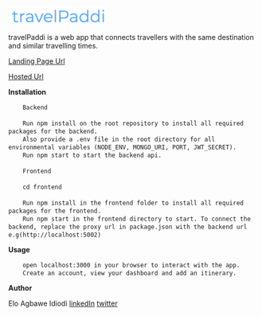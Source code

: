 <img src="frontend/src/images/logo-light.png" width="200"/>


travelPaddi is a web app that connects travellers with the same destination and similar travelling times.

[Landing Page Url](https://eloagbawe.github.io/travelPaddi/)

[Hosted Url](https://travelpaddi.netlify.app/)


**Installation**

        Backend

        Run npm install on the root repository to install all required packages for the backend. 
        Also provide a .env file in the root directory for all environmental variables (NODE_ENV, MONGO_URI, PORT, JWT_SECRET).
        Run npm start to start the backend api.

        Frontend

        cd frontend

        Run npm install in the frontend folder to install all required packages for the frontend.
        Run npm start in the frontend directory to start. To connect the backend, replace the proxy url in package.json with the backend url e.g(http://localhost:5002)

**Usage**

        open localhost:3000 in your browser to interact with the app.
        Create an account, view your dashboard and add an itinerary.

**Author**

Elo Agbawe Idiodi [linkedIn](https://www.linkedin.com/in/elo-agbawe-idiodi-77a231156/) [twitter](https://twitter.com/Typical_elo)
